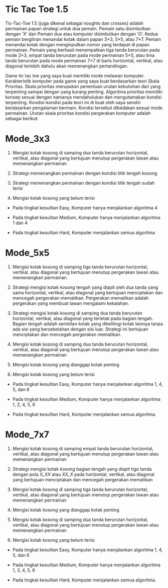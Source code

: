 # Tic Tac Toe 1.5
Tic-Tac-Toe 1.5 (juga dikenal sebagai noughts dan crosses) adalah permainan papan strategi untuk dua pemain. Pemain satu disimbolkan dengan ‘X’ dan Pemain dua atau komputer disimbolkan dengan  ‘O’. Kedua pemain bergiliran menandai kotak dalam papan 3×3, 5×5, atau 7×7. Pemain menandai kotak dengan menginputkan nomor yang terdapat di papan permainan. Pemain yang berhasil menempatkan tiga tanda berurutan pada mode 3×3, empat tanda berurutan pada mode permainan 5×5, atau lima tanda berurutan pada mode permainan 7×7 di baris horizontal, vertikal, atau diagonal terlebih dahulu akan memenangkan pertandingan. 

Game tic tac toe yang saya buat memiliki mode melawan komputer. Karakteristik komputer pada game yang saya buat berdasarkan teori Skala Prioritas. Skala prioritas merupakan penentuan urutan kebutuhan dari yang terpenting sampai dengan yang kurang penting. Algoritma prioritas memiliki konsep sesuai dengan namanya mendahulukan dan mengutamakan kondisi terpenting. Kondisi-kondisi pada teori ini di buat oleh saya sendiri berdasarkan pengalaman bermain. Kondisi tersebut dibedakan sesuai mode permainan.
Urutan skala prioritas kondisi pergerakan komputer adalah sebagai berikut: 

#  Mode_3x3     
1. Mengisi kotak kosong di samping dua tanda berurutan horizontal, vertikal, atau diagonal yang bertujuan menutup pergerakan lawan atau memenangkan permainan.

2. Strategi memenangkan permainan dengan kondisi titik tengah kosong   

3. Strategi memenangkan permainan dengan kondisi titik tengah sudah terisi

4. Mengisi kotak kosong yang belum terisi


- Pada tingkat kesulitan Easy, Komputer hanya menjalankan algoritma 4

- Pada tingkat kesulitan Medium, Komputer hanya menjalankan algoritma 1 dan 4

- Pada tingkat kesulitan Hard, Komputer menjalankan semua algoritma
  
# Mode_5x5   
1. Mengisi kotak kosong di samping tiga tanda berurutan horizontal, vertikal, atau diagonal yang bertujuan menutup pergerakan lawan atau memenangkan permainan.    

2. Strategi mengisi kotak kosong tengah yang diapit oleh dua tanda yang sama horizontal, vertikal, atau diagonal yang bertujuan menciptakan dan mencegah pergerakan mematikan. Pergerakan mematikan adalah pergerakan yang membuat lawan mengalami kekalahan.

3. Strategi mengisi kotak kosong di samping dua tanda berurutan horizontal, vertikal, atau diagonal yang terletak pada bagian tengah. Bagian tengah adalah sembilan kotak yang dikelilingi kotak lainnya tanpa ada sisi yang bersebelahan dengan sisi luar. Strategi ini bertujuan menciptakan dan mencegah pergerakan mematikan. 

4. Mengisi kotak kosong di samping dua tanda berurutan horizontal, vertikal, atau diagonal yang bertujuan menutup pergerakan lawan atau memenangkan permainan

5. Mengisi kotak kosong yang dianggap kotak penting

6. Mengisi kotak kosong yang belum terisi

- Pada tingkat kesulitan Easy, Komputer hanya menjalankan algoritma 1, 4, 5, dan 6

- Pada tingkat kesulitan Medium, Komputer hanya menjalankan algoritma 1, 2, 4, 5, 6

- Pada tingkat kesulitan Hard, Komputer menjalankan semua algoritma.

# Mode_7x7     
1. Mengisi kotak kosong di samping empat tanda berurutan horizontal, vertikal, atau diagonal yang bertujuan menutup pergerakan lawan atau memenangkan permainan

2. Strategi mengisi kotak kosong bagian tengah yang diapit tiga tanda dengan pola _X_XX_ atau _XX_X_ pada horizontal, vertikal, atau diagonal yang bertujuan menciptakan dan mencegah pergerakan mematikan    

3. Mengisi kotak kosong di samping tiga tanda berurutan horizontal, vertikal, atau diagonal yang bertujuan menutup pergerakan lawan atau memenangkan permainan    

4. Mengisi kotak kosong yang dianggap kotak penting

5. Mengisi kotak kosong di samping dua tanda berurutan horizontal, vertikal, atau diagonal yang bertujuan menutup pergerakan lawan atau memenangkan permainan 

6. Mengisi kotak kosong yang belum terisi

- Pada tingkat kesulitan Easy, Komputer hanya menjalankan algoritma 1, 4, 5, dan 6

- Pada tingkat kesulitan Medium, Komputer hanya menjalankan algoritma 1, 3, 4, 5, 6

- Pada tingkat kesulitan Hard, Komputer menjalankan semua algoritma.
